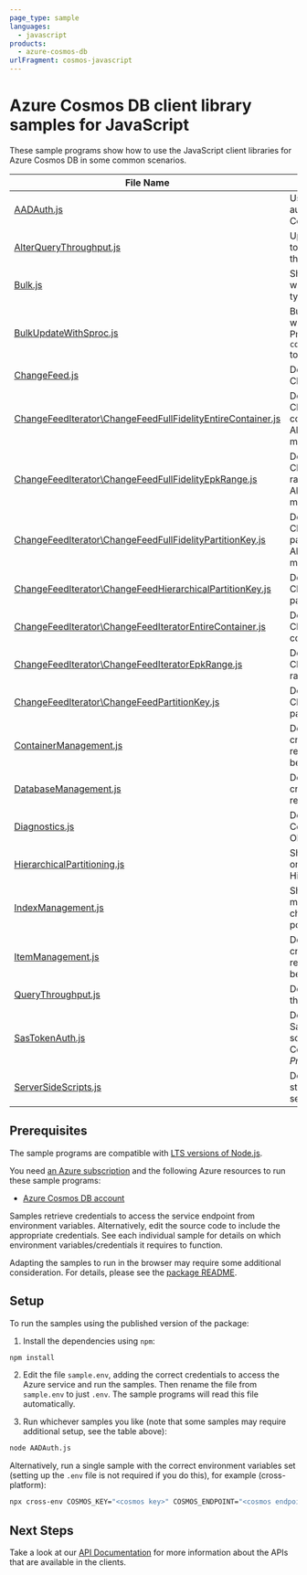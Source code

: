 ```yaml
---
page_type: sample
languages:
  - javascript
products:
  - azure-cosmos-db
urlFragment: cosmos-javascript
---
```


# Azure Cosmos DB client library samples for JavaScript

These sample programs show how to use the JavaScript client libraries for Azure Cosmos DB in some common scenarios.

| **File Name**                                                                                                           | **Description**                                                                                     |
| ----------------------------------------------------------------------------------------------------------------------- | --------------------------------------------------------------------------------------------------- |
| [AADAuth.js][aadauth]                                                                                                   | Uses AAD credentials to authenticate with the CosmosClient.                                         |
| [AlterQueryThroughput.js][alterquerythroughput]                                                                         | Updates a container offer to change query throughput.                                               |
| [Bulk.js][bulk]                                                                                                         | Shows a simple bulk call with each BulkOperation type.                                              |
| [BulkUpdateWithSproc.js][bulkupdatewithsproc]                                                                           | Bulk Updates documents with a Stored Procedure. Prefer `container.items().bulk()` to this behavior. |
| [ChangeFeed.js][changefeed]                                                                                             | Demonstrates using a ChangeFeed.                                                                    |
| [ChangeFeedIterator\ChangeFeedFullFidelityEntireContainer.js][changefeediterator_changefeedfullfidelityentirecontainer] | Demonstrates using a ChangeFeed for entire container with AllVersionsAndDeletes mode                |
| [ChangeFeedIterator\ChangeFeedFullFidelityEpkRange.js][changefeediterator_changefeedfullfidelityepkrange]               | Demonstrates using a ChangeFeed for an epk range with AllVersionsAndDeletes mode                    |
| [ChangeFeedIterator\ChangeFeedFullFidelityPartitionKey.js][changefeediterator_changefeedfullfidelitypartitionkey]       | Demonstrates using a ChangeFeed for a partition key with AllVersionsAndDeletes mode                 |
| [ChangeFeedIterator\ChangeFeedHierarchicalPartitionKey.js][changefeediterator_changefeedhierarchicalpartitionkey]       | Demonstrates using a ChangeFeed for a partition key                                                 |
| [ChangeFeedIterator\ChangeFeedIteratorEntireContainer.js][changefeediterator_changefeediteratorentirecontainer]         | Demonstrates using a ChangeFeed for entire container                                                |
| [ChangeFeedIterator\ChangeFeedIteratorEpkRange.js][changefeediterator_changefeediteratorepkrange]                       | Demonstrates using a ChangeFeed for an epk range                                                    |
| [ChangeFeedIterator\ChangeFeedPartitionKey.js][changefeediterator_changefeedpartitionkey]                               | Demonstrates using a ChangeFeed for a partition key                                                 |
| [ContainerManagement.js][containermanagement]                                                                           | Demonstrates container create, read, delete and reading all containers belonging to a database.     |
| [DatabaseManagement.js][databasemanagement]                                                                             | Demonstrates database create, read, delete and reading all databases.                               |
| [Diagnostics.js][diagnostics]                                                                                           | Demonstrates usage of CosmosDiagnostic Object.                                                      |
| [HierarchicalPartitioning.js][hierarchicalpartitioning]                                                                 | Shows various operations on containers with Hierarchical Partitioning.                              |
| [IndexManagement.js][indexmanagement]                                                                                   | Shows various ways to manage indexing items or changing container index policies.                   |
| [ItemManagement.js][itemmanagement]                                                                                     | Demonstrates item creation, read, delete and reading all items belonging to a container.            |
| [QueryThroughput.js][querythroughput]                                                                                   | Demonstrates query throughput scenarios.                                                            |
| [SasTokenAuth.js][sastokenauth]                                                                                         | Demonstrates using SasTokens for granting scoped access to Cosmos resources. _Private feature_      |
| [ServerSideScripts.js][serversidescripts]                                                                               | Demonstrates using stored procedures for server side run functions                                  |

## Prerequisites

The sample programs are compatible with [LTS versions of Node.js](https://github.com/nodejs/release#release-schedule).

You need [an Azure subscription][freesub] and the following Azure resources to run these sample programs:

- [Azure Cosmos DB account][createinstance_azurecosmosdbaccount]

Samples retrieve credentials to access the service endpoint from environment variables. Alternatively, edit the source code to include the appropriate credentials. See each individual sample for details on which environment variables/credentials it requires to function.

Adapting the samples to run in the browser may require some additional consideration. For details, please see the [package README][package].

## Setup

To run the samples using the published version of the package:

1. Install the dependencies using `npm`:

```bash
npm install
```

2. Edit the file `sample.env`, adding the correct credentials to access the Azure service and run the samples. Then rename the file from `sample.env` to just `.env`. The sample programs will read this file automatically.

3. Run whichever samples you like (note that some samples may require additional setup, see the table above):

```bash
node AADAuth.js
```

Alternatively, run a single sample with the correct environment variables set (setting up the `.env` file is not required if you do this), for example (cross-platform):

```bash
npx cross-env COSMOS_KEY="<cosmos key>" COSMOS_ENDPOINT="<cosmos endpoint>" COSMOS_CONTAINER="<cosmos container>" node AADAuth.js
```

## Next Steps

Take a look at our [API Documentation][apiref] for more information about the APIs that are available in the clients.

[aadauth]: https://github.com/Azure/azure-sdk-for-js/blob/main/sdk/cosmosdb/cosmos/samples/v4/javascript/AADAuth.js
[alterquerythroughput]: https://github.com/Azure/azure-sdk-for-js/blob/main/sdk/cosmosdb/cosmos/samples/v4/javascript/AlterQueryThroughput.js
[bulk]: https://github.com/Azure/azure-sdk-for-js/blob/main/sdk/cosmosdb/cosmos/samples/v4/javascript/Bulk.js
[bulkupdatewithsproc]: https://github.com/Azure/azure-sdk-for-js/blob/main/sdk/cosmosdb/cosmos/samples/v4/javascript/BulkUpdateWithSproc.js
[changefeed]: https://github.com/Azure/azure-sdk-for-js/blob/main/sdk/cosmosdb/cosmos/samples/v4/javascript/ChangeFeed.js
[changefeediterator_changefeedfullfidelityentirecontainer]: https://github.com/Azure/azure-sdk-for-js/blob/main/sdk/cosmosdb/cosmos/samples/v4/javascript/ChangeFeedIterator/ChangeFeedFullFidelityEntireContainer.js
[changefeediterator_changefeedfullfidelityepkrange]: https://github.com/Azure/azure-sdk-for-js/blob/main/sdk/cosmosdb/cosmos/samples/v4/javascript/ChangeFeedIterator/ChangeFeedFullFidelityEpkRange.js
[changefeediterator_changefeedfullfidelitypartitionkey]: https://github.com/Azure/azure-sdk-for-js/blob/main/sdk/cosmosdb/cosmos/samples/v4/javascript/ChangeFeedIterator/ChangeFeedFullFidelityPartitionKey.js
[changefeediterator_changefeedhierarchicalpartitionkey]: https://github.com/Azure/azure-sdk-for-js/blob/main/sdk/cosmosdb/cosmos/samples/v4/javascript/ChangeFeedIterator/ChangeFeedHierarchicalPartitionKey.js
[changefeediterator_changefeediteratorentirecontainer]: https://github.com/Azure/azure-sdk-for-js/blob/main/sdk/cosmosdb/cosmos/samples/v4/javascript/ChangeFeedIterator/ChangeFeedIteratorEntireContainer.js
[changefeediterator_changefeediteratorepkrange]: https://github.com/Azure/azure-sdk-for-js/blob/main/sdk/cosmosdb/cosmos/samples/v4/javascript/ChangeFeedIterator/ChangeFeedIteratorEpkRange.js
[changefeediterator_changefeedpartitionkey]: https://github.com/Azure/azure-sdk-for-js/blob/main/sdk/cosmosdb/cosmos/samples/v4/javascript/ChangeFeedIterator/ChangeFeedPartitionKey.js
[containermanagement]: https://github.com/Azure/azure-sdk-for-js/blob/main/sdk/cosmosdb/cosmos/samples/v4/javascript/ContainerManagement.js
[databasemanagement]: https://github.com/Azure/azure-sdk-for-js/blob/main/sdk/cosmosdb/cosmos/samples/v4/javascript/DatabaseManagement.js
[diagnostics]: https://github.com/Azure/azure-sdk-for-js/blob/main/sdk/cosmosdb/cosmos/samples/v4/javascript/Diagnostics.js
[hierarchicalpartitioning]: https://github.com/Azure/azure-sdk-for-js/blob/main/sdk/cosmosdb/cosmos/samples/v4/javascript/HierarchicalPartitioning.js
[indexmanagement]: https://github.com/Azure/azure-sdk-for-js/blob/main/sdk/cosmosdb/cosmos/samples/v4/javascript/IndexManagement.js
[itemmanagement]: https://github.com/Azure/azure-sdk-for-js/blob/main/sdk/cosmosdb/cosmos/samples/v4/javascript/ItemManagement.js
[querythroughput]: https://github.com/Azure/azure-sdk-for-js/blob/main/sdk/cosmosdb/cosmos/samples/v4/javascript/QueryThroughput.js
[sastokenauth]: https://github.com/Azure/azure-sdk-for-js/blob/main/sdk/cosmosdb/cosmos/samples/v4/javascript/SasTokenAuth.js
[serversidescripts]: https://github.com/Azure/azure-sdk-for-js/blob/main/sdk/cosmosdb/cosmos/samples/v4/javascript/ServerSideScripts.js
[apiref]: https://docs.microsoft.com/javascript/api/@azure/cosmos
[freesub]: https://azure.microsoft.com/free/
[createinstance_azurecosmosdbaccount]: https://docs.microsoft.com/azure/cosmos-db/how-to-manage-database-account#create-an-account
[package]: https://github.com/Azure/azure-sdk-for-js/tree/main/sdk/cosmosdb/cosmos/README.md
